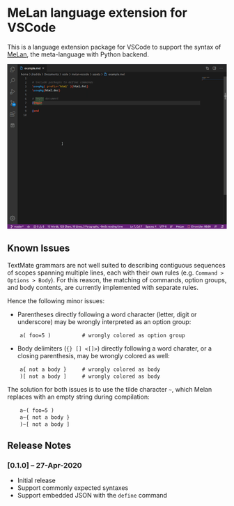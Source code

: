
# MeLan language extension for VSCode

This is a language extension package for VSCode to support the syntax of [MeLan](https://github.com/jhadida/melan), the meta-language with Python backend.

<img src="https://github.com/jhadida/melan-vscode/raw/master/assets/demo.gif" alt="Syntax highlighting in action">

## Known Issues

TextMate grammars are not well suited to describing contiguous sequences of scopes spanning multiple lines, each with their own rules (e.g. `Command > Options > Body`).
For this reason, the matching of commands, option groups, and body contents, are currently implemented with separate rules. 

Hence the following minor issues:

- Parentheses directly following a word character (letter, digit or underscore) may be wrongly interpreted as an option group:
```
    a( foo=5 )          # wrongly colored as option group
```
- Body delimiters (`{} [] <[]>`) directly following a word charater, or a closing parenthesis, may be wrongly colored as well:
```
    a{ not a body }     # wrongly colored as body
    )[ not a body ]     # wrongly colored as body
```

The solution for both issues is to use the tilde character `~`, which Melan replaces with an empty string during compilation:
```
    a~( foo=5 )
    a~{ not a body }
    )~[ not a body ]
```

## Release Notes

### [0.1.0] – 27-Apr-2020

- Initial release
- Support commonly expected syntaxes
- Support embedded JSON with the `define` command
